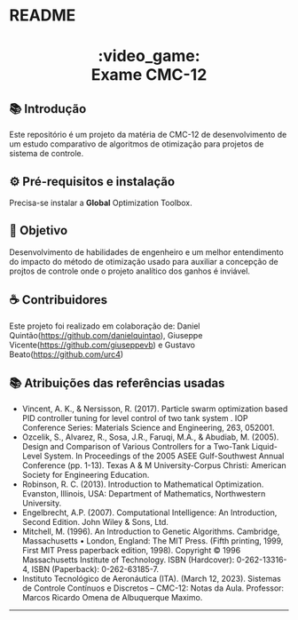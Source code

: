 # README
<h1 align="center">
:video_game:<br>Exame CMC-12
</h1>

## 📚 Introdução

Este repositório é um projeto da matéria de CMC-12 de desenvolvimento de um estudo comparativo de algoritmos de otimização para projetos de sistema de controle. 


## ⚙️ Pré-requisitos e instalação
Precisa-se instalar a **Global** Optimization Toolbox.

## 🥅 Objetivo
Desenvolvimento de habilidades de engenheiro e um melhor entendimento do impacto do método de otimização usado para auxiliar a concepção de projtos de controle onde o projeto analítico dos ganhos é inviável.

## ☕ Contribuidores

Este projeto foi realizado em colaboração de: Daniel Quintão(https://github.com/danielquintao), Giuseppe Vicente(https://github.com/giuseppevb) e Gustavo Beato(https://github.com/urc4)

## 📚 Atribuições das referências usadas 
* Vincent, A. K., \& Nersisson, R. (2017). Particle swarm optimization based PID controller
tuning for level control of two tank system
. IOP Conference Series: Materials Science and Engineering, 263, 052001.
* Ozcelik, S., Alvarez, R., Sosa, J.R., Faruqi, M.A., \& Abudiab, M. (2005). Design and Comparison of Various Controllers for a Two-Tank Liquid-Level System. In Proceedings of the 2005 ASEE Gulf-Southwest Annual Conference (pp. 1-13). Texas A \& M University-Corpus Christi: American Society for Engineering Education.
* Robinson, R. C. (2013). Introduction to Mathematical Optimization. Evanston, Illinois, USA: Department of Mathematics, Northwestern University.
* Engelbrecht, A.P. (2007). Computational Intelligence: An Introduction, Second Edition. John Wiley \& Sons, Ltd.
* Mitchell, M. (1996). An Introduction to Genetic Algorithms. Cambridge, Massachusetts • London, England: The MIT Press. (Fifth printing, 1999, First MIT Press paperback edition, 1998). Copyright © 1996 Massachusetts Institute of Technology. ISBN (Hardcover): 0-262-13316-4, ISBN (Paperback): 0-262-63185-7.
*  Instituto Tecnológico de Aeronáutica (ITA). (March 12, 2023). Sistemas de Controle Contínuos e Discretos – CMC-12: Notas da Aula. Professor: Marcos Ricardo Omena de Albuquerque Maximo.

---
